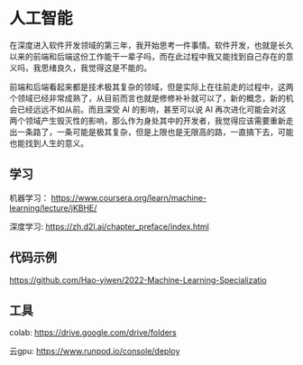 # 人工智能

在深度进入软件开发领域的第三年，我开始思考一件事情。软件开发，也就是长久以来的前端和后端这份工作能干一辈子吗，而在此过程中我又能找到自己存在的意义吗，我思绪良久，我觉得这是不能的。

前端和后端看起来都是技术极其复杂的领域，但是实际上在往前走的过程中，这两个领域已经非常成熟了，从目前而言也就是修修补补就可以了，新的概念，新的机会已经远远不如从前。而且深受 AI 的影响，甚至可以说 AI 再次进化可能会对这两个领域产生毁灭性的影响，那么作为身处其中的开发者，我觉得应该需要重新走出一条路了，一条可能是极其复杂，但是上限也是无限高的路，一直搞下去，可能也能找到人生的意义。

## 学习

机器学习： https://www.coursera.org/learn/machine-learning/lecture/jKBHE/

深度学习: https://zh.d2l.ai/chapter_preface/index.html

## 代码示例

https://github.com/Hao-yiwen/2022-Machine-Learning-Specializatio

## 工具

colab:
https://drive.google.com/drive/folders

云gpu: 
https://www.runpod.io/console/deploy
